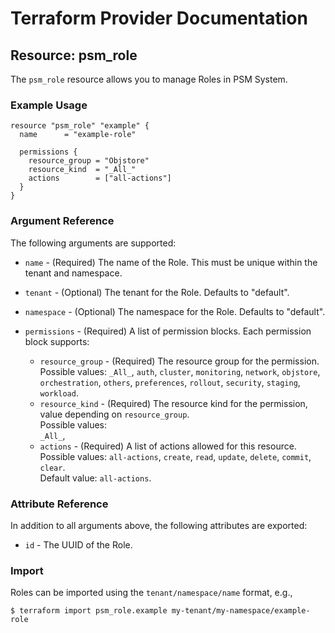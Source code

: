 # Terraform Provider Documentation

## Resource: psm_role

The `psm_role` resource allows you to manage Roles in PSM System.

### Example Usage

```hcl
resource "psm_role" "example" {
  name      = "example-role"

  permissions {
    resource_group = "Objstore"
    resource_kind  = "_All_"
    actions        = ["all-actions"]
  }
}
```

### Argument Reference

The following arguments are supported:

* `name` - (Required) The name of the Role. This must be unique within the tenant and namespace.

* `tenant` - (Optional) The tenant for the Role. Defaults to "default".

* `namespace` - (Optional) The namespace for the Role. Defaults to "default".

* `permissions` - (Required) A list of permission blocks. Each permission block supports:
    * `resource_group` - (Required) The resource group for the permission.  
    Possible values: `_All_`, `auth`, `cluster`, `monitoring`, `network`, `objstore`, `orchestration`, `others`, `preferences`, `rollout`, `security`, `staging`, `workload`.
    * `resource_kind` - (Required) The resource kind for the permission, value depending on `resource_group`.  
    Possible values:  
    `_All_`, 
    * `actions` - (Required) A list of actions allowed for this resource.  
    Possible values: `all-actions`, `create`, `read`, `update`, `delete`, `commit`, `clear`.  
    Default value: `all-actions`.

### Attribute Reference

In addition to all arguments above, the following attributes are exported:

* `id` - The UUID of the Role.

### Import

Roles can be imported using the `tenant/namespace/name` format, e.g.,

```
$ terraform import psm_role.example my-tenant/my-namespace/example-role
```